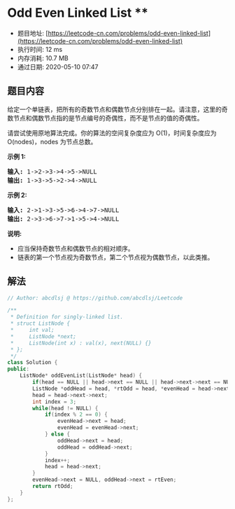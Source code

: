 # Odd Even Linked List **
- 题目地址: [https://leetcode-cn.com/problems/odd-even-linked-list](https://leetcode-cn.com/problems/odd-even-linked-list)
- 执行时间: 12 ms
- 内存消耗: 10.7 MB
- 通过日期: 2020-05-10 07:47

## 题目内容
<p>给定一个单链表，把所有的奇数节点和偶数节点分别排在一起。请注意，这里的奇数节点和偶数节点指的是节点编号的奇偶性，而不是节点的值的奇偶性。</p>

<p>请尝试使用原地算法完成。你的算法的空间复杂度应为 O(1)，时间复杂度应为 O(nodes)，nodes 为节点总数。</p>

<p><strong>示例 1:</strong></p>

<pre><strong>输入:</strong> 1->2->3->4->5->NULL
<strong>输出:</strong> 1->3->5->2->4->NULL
</pre>

<p><strong>示例 2:</strong></p>

<pre><strong>输入:</strong> 2->1->3->5->6->4->7->NULL 
<strong>输出:</strong> 2->3->6->7->1->5->4->NULL</pre>

<p><strong>说明:</strong></p>

<ul>
	<li>应当保持奇数节点和偶数节点的相对顺序。</li>
	<li>链表的第一个节点视为奇数节点，第二个节点视为偶数节点，以此类推。</li>
</ul>


## 解法
```cpp
// Author: abcdlsj @ https://github.com/abcdlsj/Leetcode

/**
 * Definition for singly-linked list.
 * struct ListNode {
 *     int val;
 *     ListNode *next;
 *     ListNode(int x) : val(x), next(NULL) {}
 * };
 */
class Solution {
public:
    ListNode* oddEvenList(ListNode* head) {
        if(head == NULL || head->next == NULL || head->next->next == NULL) return head;  
        ListNode *oddHead = head, *rtOdd = head, *evenHead = head->next, *rtEven = head->next;
        head = head->next->next;
        int index = 3;
        while(head != NULL) {
            if(index % 2 == 0) {
                evenHead->next = head;
                evenHead = evenHead->next;
            } else {
                oddHead->next = head;
                oddHead = oddHead->next;
            }
            index++;
            head = head->next;
        }
        evenHead->next = NULL, oddHead->next = rtEven;
        return rtOdd;
    }
};

```
